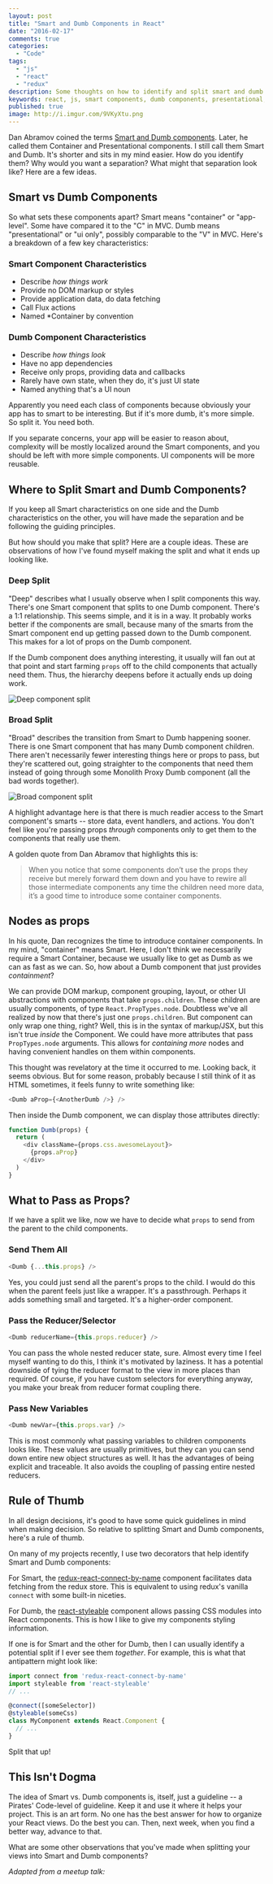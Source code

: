 ```yaml
---
layout: post
title: "Smart and Dumb Components in React"
date: "2016-02-17"
comments: true
categories:
  - "Code"
tags:
  - "js"
  - "react"
  - "redux"
description: Some thoughts on how to identify and split smart and dumb components in React.
keywords: react, js, smart components, dumb components, presentational, container, design
published: true
image: http://i.imgur.com/9VKyXtu.png
---
```


Dan Abramov coined the terms [Smart and Dumb components](https://medium.com/@dan_abramov/smart-and-dumb-components-7ca2f9a7c7d0).  Later, he called them Container and Presentational components.  I still call them Smart and Dumb.  It's shorter and sits in my mind easier.  How do you identify them?  Why would you want a separation?  What might that separation look like?  Here are a few ideas.

<!--more-->

## Smart vs Dumb Components

So what sets these components apart?  Smart means "container" or "app-level".  Some have compared it to the "C" in MVC.  Dumb means "presentational" or "ui only", possibly comparable to the "V" in MVC.  Here's a breakdown of a few key characteristics:

### Smart Component Characteristics

- Describe *how things work*
- Provide no DOM markup or styles
- Provide application data, do data fetching
- Call Flux actions
- Named *Container by convention

### Dumb Component Characteristics

- Describe *how things look*
- Have no app dependencies
- Receive only props, providing data and callbacks
- Rarely have own state, when they do, it's just UI state
- Named anything that's a UI noun

Apparently you need each class of components because obviously your app has to smart to be interesting.  But if it's more dumb, it's more simple.  So split it.  You need both.

If you separate concerns, your app will be easier to reason about, complexity will be mostly localized around the Smart components, and you should be left with more simple components.  UI components will be more reusable.

## Where to Split Smart and Dumb Components?

If you keep all Smart characteristics on one side and the Dumb characteristics on the other, you will have made the separation and be following the guiding principles.  

But how should you make that split?  Here are a couple ideas.  These are observations of how I've found myself making the split and what it ends up looking like.

### Deep Split

"Deep" describes what I usually observe when I split components this way.  There's one Smart component that splits to one Dumb component.  There's a 1:1 relationship.  This seems simple, and it is in a way.  It probably works better if the components are small, because many of the smarts from the Smart component end up getting passed down to the Dumb component.  This makes for a lot of props on the Dumb component.  

If the Dumb component does anything interesting, it usually will fan out at that point and start farming `props` off to the child components that actually need them.  Thus, the hierarchy deepens before it actually ends up doing work.

![Deep component split](http://i.imgur.com/scfodt6.png)

### Broad Split

"Broad" describes the transition from Smart to Dumb happening sooner.  There is one Smart component that has many Dumb component children.  There aren't necessarily fewer interesting things here or props to pass, but they're scattered out, going straighter to the components that need them instead of going through some Monolith Proxy Dumb component (all the bad words together).

![Broad component split](http://i.imgur.com/hxusLJ2.png)

A highlight advantage here is that there is much readier access to the Smart component's smarts -- store data, event handlers, and actions.  You don't feel like you're passing props _through_ components only to get them to the components that really use them.  

A golden quote from Dan Abramov that highlights this is:

> When you notice that some components don’t use the props they receive but merely forward them down and you have to rewire all those intermediate components any time the children need more data, it’s a good time to introduce some container components.

## Nodes as props

In his quote, Dan recognizes the time to introduce container components.  In my mind, "container" means Smart.  Here, I don't think we necessarily require a Smart Container, because we usually like to get as Dumb as we can as fast as we can.  So, how about a Dumb component that just provides *containment*?

We can provide DOM markup, component grouping, layout, or other UI abstractions with components that take `props.children`.  These children are usually components, of type `React.PropTypes.node`.  Doubtless we've all realized by now that there's just one `props.children`.  But component can only wrap one thing, right?  Well, this is in the syntax of markup/JSX, but this isn't true _inside_ the Component.  We could have more attributes that pass `PropTypes.node` arguments.  This allows for _containing more_ nodes and having convenient handles on them within components.  

This thought was revelatory at the time it occurred to me.  Looking back, it seems obvious.  But for some reason, probably because I still think of it as HTML sometimes, it feels funny to write something like:

```js
<Dumb aProp={<AnotherDumb />} />
```

Then inside the Dumb component, we can display those attributes directly:

```js
function Dumb(props) {
  return (
    <div className={props.css.awesomeLayout}>
      {props.aProp}
    </div>
  )
}
```

## What to Pass as Props?

If we have a split we like, now we have to decide what `props` to send from the parent to the child components.

### Send Them All

```js
<Dumb {...this.props} />
```

Yes, you could just send all the parent's props to the child.  I would do this when the parent feels just like a wrapper.  It's a passthrough.  Perhaps it adds something small and targeted.  It's a higher-order component.

### Pass the Reducer/Selector

```js
<Dumb reducerName={this.props.reducer} />
```

You can pass the whole nested reducer state, sure.  Almost every time I feel myself wanting to do this, I think it's motivated by laziness.  It has a potential downside of tying the reducer format to the view in more places than required.  Of course, if you have custom selectors for everything anyway, you make your break from reducer format coupling there.

### Pass New Variables

```js
<Dumb newVar={this.props.var} />
```

This is most commonly what passing variables to children components looks like.  These values are usually primitives, but they can you can send down entire new object structures as well.  It has the advantages of being explicit and traceable.  It also avoids the coupling of passing entire nested reducers.  

## Rule of Thumb

In all design decisions, it's good to have some quick guidelines in mind when making decision.  So relative to splitting Smart and Dumb components, here's a rule of thumb.  

On many of my projects recently, I use two decorators that help identify Smart and Dumb components:

For Smart, the [redux-react-connect-by-name](https://www.npmjs.com/package/redux-react-connect-by-name) component facilitates data fetching from the redux store.  This is equivalent to using redux's vanilla `connect` with some built-in niceties.

For Dumb, the [react-styleable](http://npmjs.com/react-styleable) component allows passing CSS modules into React components.  This is how I like to give my components styling information.  

If one is for Smart and the other for Dumb, then I can usually identify a potential split if I ever see them _together_.  For example, this is what that antipattern might look like:

```js
import connect from 'redux-react-connect-by-name'
import styleable from 'react-styleable'
// ...

@connect([someSelector])
@styleable(someCss)
class MyComponent extends React.Component {
  // ...
}
```

Split that up!

## This Isn't Dogma

The idea of Smart vs. Dumb components is, itself, just a guideline -- a Pirates' Code-level of guideline.  Keep it and use it where it helps your project.  This is an art form.  No one has the best answer for how to organize your React views.  Do the best you can.  Then, next week, when you find a better way, advance to that.  

What are some other observations that you've made when splitting your views into Smart and Dumb components?

_Adapted from a meetup talk:_

<script async class="speakerdeck-embed" data-id="26cce4743e5540b48188a35f49de3c4d" data-ratio="1.33333333333333" src="//speakerdeck.com/assets/embed.js"></script>
